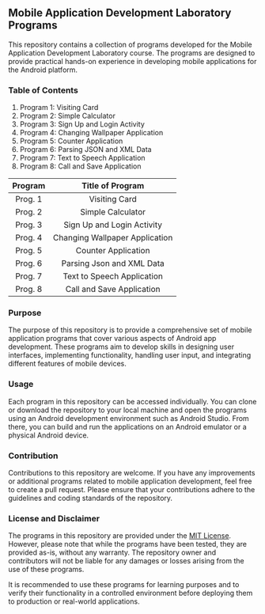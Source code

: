 ## Mobile Application Development Laboratory Programs

This repository contains a collection of programs developed for the Mobile Application Development Laboratory course. The programs are designed to provide practical hands-on experience in developing mobile applications for the Android platform.

### Table of Contents

1. Program 1: Visiting Card
2. Program 2: Simple Calculator
3. Program 3: Sign Up and Login Activity
4. Program 4: Changing Wallpaper Application
5. Program 5: Counter Application
6. Program 6: Parsing JSON and XML Data
7. Program 7: Text to Speech Application
8. Program 8: Call and Save Application

|    Program     |         Title of Program       | 
| :------------: | :----------------------------: | 
|    Prog. 1     |          Visiting Card         |     
|    Prog. 2     |        Simple Calculator       |    
|    Prog. 3     |   Sign Up and Login Activity   |   
|    Prog. 4     | Changing Wallpaper Application |
|    Prog. 5     |       Counter Application      | 
|    Prog. 6     |   Parsing Json and XML Data    | 
|    Prog. 7     |   Text to Speech Application   | 
|    Prog. 8     |    Call and Save Application   | 

### Purpose

The purpose of this repository is to provide a comprehensive set of mobile application programs that cover various aspects of Android app development. These programs aim to develop skills in designing user interfaces, implementing functionality, handling user input, and integrating different features of mobile devices.

### Usage

Each program in this repository can be accessed individually. You can clone or download the repository to your local machine and open the programs using an Android development environment such as Android Studio. From there, you can build and run the applications on an Android emulator or a physical Android device.

### Contribution

Contributions to this repository are welcome. If you have any improvements or additional programs related to mobile application development, feel free to create a pull request. Please ensure that your contributions adhere to the guidelines and coding standards of the repository.

### License and Disclaimer

The programs in this repository are provided under the [MIT License](https://opensource.org/licenses/MIT). However, please note that while the programs have been tested, they are provided as-is, without any warranty. The repository owner and contributors will not be liable for any damages or losses arising from the use of these programs.

It is recommended to use these programs for learning purposes and to verify their functionality in a controlled environment before deploying them to production or real-world applications.
